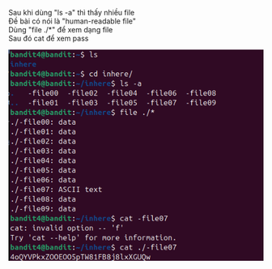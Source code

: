 Sau khi dùng "ls -a" thì thấy nhiều file\
Đề bài có nói là "human-readable file"\
Dùng "file ./*" để xem dạng file\
Sau đó cat để xem pass

![alt text](writeup/anh/6.png)